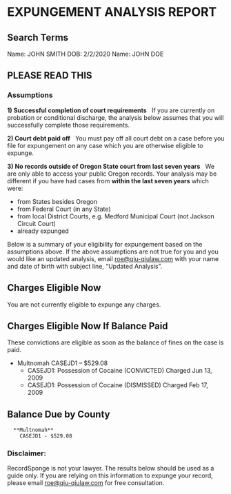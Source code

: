 # EXPUNGEMENT ANALYSIS REPORT
## Search Terms
Name: JOHN  SMITH DOB: 2/2/2020
Name: JOHN  DOE

## PLEASE READ THIS

### Assumptions
<b>1) Successful completion of court requirements</b> &nbsp; If you are currently on probation or conditional discharge, the analysis below assumes that you will successfully complete those requirements.

<b>2) Court debt paid off</b> &nbsp; You must pay off all court debt on a case before you file for expungement on any case which you are otherwise eligible to expunge.

<b>3) No records outside of Oregon State court from last seven years</b> &nbsp; We are only able to access your public Oregon records. Your analysis may be different if you have had cases from <b>within the last seven years</b> which were:

  * from States besides Oregon
  * from Federal Court (in any State)
  * from local District Courts, e.g. Medford Municipal Court (not Jackson Circuit Court)
  * already expunged

Below is a summary of your eligibility for expungement based on the assumptions above.
If the above assumptions are not true for you and you would like an updated analysis, email roe@qiu-qiulaw.com with your name and date of birth with subject line, “Updated Analysis”.

## Charges Eligible Now
You are not currently eligible to expunge any charges.

## Charges Eligible Now If Balance Paid
These convictions are eligible as soon as the balance of fines on the case is paid.

 - Multnomah CASEJD1 – $529.08
     - CASEJD1: Possession of Cocaine (CONVICTED) Charged Jun 13, 2009
     - CASEJD1: Possession of Cocaine (DISMISSED) Charged Feb 17, 2009


## Balance Due by County
      **Multnomah**
        CASEJD1 - $529.08

### Disclaimer:
RecordSponge is not your lawyer. The results below should be used as a guide only. If you are relying on this information to expunge your record, please email roe@qiu-qiulaw.com for free consultation.